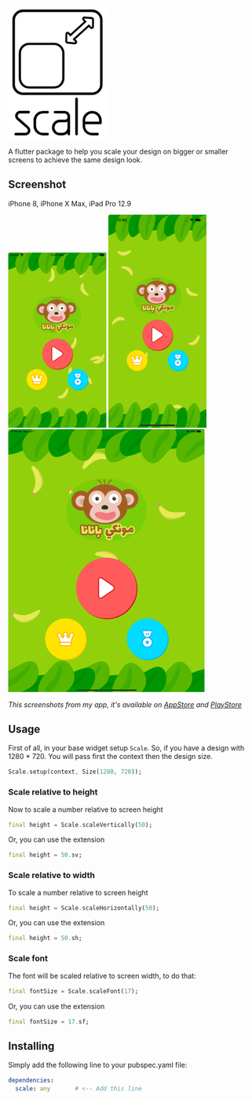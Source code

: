 <img src="https://raw.githubusercontent.com/Abedalkareem/scale/master/images/logo.png" width="200"/>

A flutter package to help you scale your design on bigger or smaller screens to achieve the same design look.

## Screenshot  

iPhone 8, iPhone X Max, iPad Pro 12.9

<img src="https://raw.githubusercontent.com/Abedalkareem/scale/master/images/iphone8plus.png" width="200"/> <img src="https://raw.githubusercontent.com/Abedalkareem/scale/master/images/iphonexmax.png" width="200"/> <img src="https://raw.githubusercontent.com/Abedalkareem/scale/master/images/ipadpro12_9.png" width="400"/>

*This screenshots from my app, it's available on [AppStore](https://apps.apple.com/gm/app/id1514479049) and [PlayStore](https://play.google.com/store/apps/details?id=com.jostudio.logz)*

## Usage  

First of all, in your base widget setup `Scale`.
So, if you have a design with 1280 * 720. You will pass first the context then the design size.

``` dart
Scale.setup(context, Size(1280, 720));
```

### Scale relative to height
Now to scale a number relative to screen height

``` dart
final height = Scale.scaleVertically(50);
```

Or, you can use the extension
``` dart
final height = 50.sv;
```

### Scale relative to width

To scale a number relative to screen height

``` dart
final height = Scale.scaleHorizontally(50);
```

Or, you can use the extension
``` dart
final height = 50.sh;
```

### Scale font

The font will be scaled relative to screen width, to do that:

``` dart
final fontSize = Scale.scaleFont(17);
```

Or, you can use the extension
``` dart
final fontSize = 17.sf;
```

## Installing  

Simply add the following line to your pubspec.yaml file:  
``` yaml
dependencies:
  scale: any       # <-- Add this line
```
